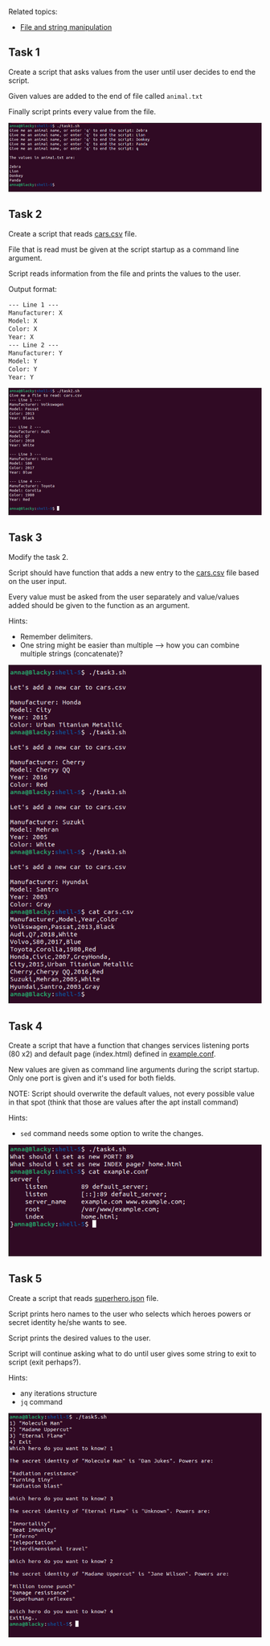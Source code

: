 Related topics: 

- [File and string manipulation](https://ttc2060.pages.labranet.jamk.fi/Shell/10.-Files/)


## Task 1
Create a script that asks values from the user until user decides to end the script.  

Given values are added to the end of file called `animal.txt` 

Finally script prints every value from the file.  

![Screenshot - Task 1](task1.png)

## Task 2
Create a script that reads [cars.csv](./cars.csv) file.

File that is read must be given at the script startup as a command line argument.

Script reads information from the file and prints the values to the user.

Output format:

```
--- Line 1 ---
Manufacturer: X
Model: X
Color: X
Year: X
--- Line 2 ---
Manufacturer: Y
Model: Y
Color: Y
Year: Y
```

![Screenshot - Task 2](task2.png)

## Task 3
Modify the task 2.

Script should have function that adds a new entry to the [cars.csv](./cars.csv) file based on the user input.

Every value must be asked from the user separately and value/values added should be given to the function as an argument.

Hints:
- Remember delimiters.
- One string might be easier than multiple --> how you can combine multiple strings (concatenate)?

![Screenshot - Task 3](task3.png)

## Task 4
Create a script that have a function that changes services listening ports (80 x2) and default page (index.html) defined in [example.conf](./example.conf).

New values are given as command line arguments during the script startup. Only one port is given and it's used for both fields.

NOTE: Script should overwrite the default values, not every possible value in that spot (think that those are values after the apt install command)

Hints:
- `sed` command needs some option to write the changes.

![Screenshot - Task 4](task4.png)

## Task 5
Create a script that reads [superhero.json](./superhero.json) file.

Script prints hero names to the user who selects which heroes powers or secret identity he/she wants to see.

Script prints the desired values to the user.

Script will continue asking what to do until user gives some string to exit to script (exit perhaps?).

Hints:
- any iterations structure
- `jq` command

![Screenshot - Task 5](task5.png)
